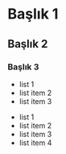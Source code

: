 # Başlık 1
## Başlık 2
### Başlık 3

- list 1
- list item 2
- list item 3

* list 1
* list item 2
* list item 3
* list item 4
